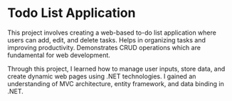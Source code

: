 # Todo List Application 
This project involves creating a web-based to-do list application where users can add, edit, and delete tasks.
Helps in organizing tasks and improving productivity.
Demonstrates CRUD operations which are fundamental for web development.

Through this project, I learned how to manage user inputs, store data, and create dynamic web pages using .NET technologies. 
I gained an understanding of MVC architecture, entity framework, and data binding in .NET. 
